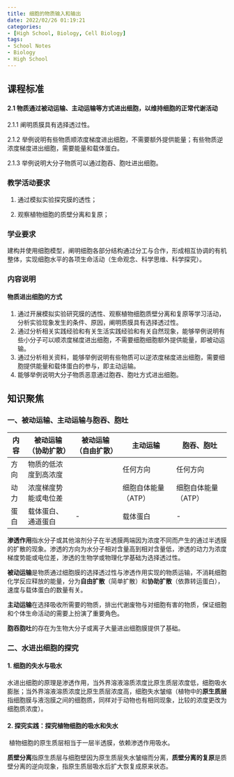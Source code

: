 ```yaml
---
title: 细胞的物质输入和输出
date: 2022/02/26 01:19:21
categories:
- [High School, Biology, Cell Biology]
tags:
- School Notes
- Biology
- High School
---
```


## 课程标准

#### 2.1 物质通过被动运输、主动运输等方式进出细胞，以维持细胞的正常代谢活动

2.1.1 阐明质膜具有选择透过性。

2.1.2 举例说明有些物质顺浓度梯度进出细胞，不需要额外提供能量；有些物质逆浓度梯度进出细胞，需要能量和载体蛋白。

2.1.3 举例说明大分子物质可以通过胞吞、胞吐进出细胞。

### 教学活动要求

1. 通过模拟实验探究膜的透性；

2. 观察植物细胞的质壁分离和复原；

### 学业要求

​	建构并使用细胞模型，阐明细胞各部分结构通过分工与合作，形成相互协调的有机整体，实现细胞水平的各项生命活动（生命观念、科学思维、科学探究）。

### 内容说明

#### 物质进出细胞的方式

1. 通过开展模拟实验研究膜的透性、观察植物细胞质壁分离和复原等学习活动，分析实验现象发生的条件、原因，阐明质膜具有选择透过性。
2. 通过分析相关实践经验和有关生活实践经验和有关自然现象，能够举例说明有些小分子可以顺浓度梯度进出细胞，不需要细胞细胞额外提供能量，即被动运输。
3. 通过分析相关资料，能够举例说明有些物质可以逆浓度梯度进出细胞，需要细胞提供能量和载体蛋白的参与，即主动运输。
4. 能够举例说明大分子物质恶意通过胞吞、胞吐方式进出细胞。

## 知识聚焦

### 一、被动运输、主动运输与胞吞、胞吐

| 内容 | 被动运输（协助扩散） | 被动运输（自由扩散） | 主动运输            | 胞吞、胞吐          |
| ---- | -------------------- | -------------------- | ------------------- | ------------------- |
| 方向 | 物质的低浓度到高浓度 |                      | 任何方向            | 任何方向            |
| 动力 | 浓度梯度势能或电位差 |                      | 细胞自体能量（ATP） | 细胞自体能量（ATP） |
| 蛋白 | 载体蛋白、通道蛋白   | -                    | 载体蛋白            | -                   |

​	**渗透作用**指水分子或其他溶剂分子在半透膜两端因为浓度不同而产生的通过半透膜的扩散的现象。渗透的方向为水分子相对含量高到相对含量低，渗透的动力为浓度梯度势能或电位差，渗透的生物学或物理化学基础为选择透过性。

​	**被动运输**是物质通过细胞膜的选择透过性与渗透作用实现的物质运输，不消耗细胞化学反应释放的能量，分为**自由扩散**（简单扩散）和**协助扩散**（依靠转运蛋白），速度与载体蛋白的数量有关。

​	**主动运输**在选择吸收所需要的物质，排出代谢废物与对细胞有害的物质，保证细胞和个体生命活动的需要上扮演了重要角色。

​	**胞吞胞吐**的存在为生物大分子或离子大量进出细胞膜提供了基础。

### 二、水进出细胞的探究

#### 1. 细胞的失水与吸水

​	水进出细胞的原理是渗透作用，当外界溶液溶质浓度比原生质层浓度低，细胞吸水膨胀；当外界溶液溶质浓度比原生质层浓度高，细胞失水皱缩（植物中的**原生质层**指细胞膜与液泡膜之间的细胞质，同样对于动物也有相同现象，比较的浓度更改为细胞质浓度）。

#### 2. 探究实践：探究植物细胞的吸水和失水

​	植物细胞的原生质层相当于一层半透膜，依赖渗透作用吸水。

​	**质壁分离**指原生质层与细胞壁因为原生质层失水皱缩而分离，**质壁分离的复原**是质壁分离的逆向现象，指原生质层吸水后扩大恢复成原来状态。
